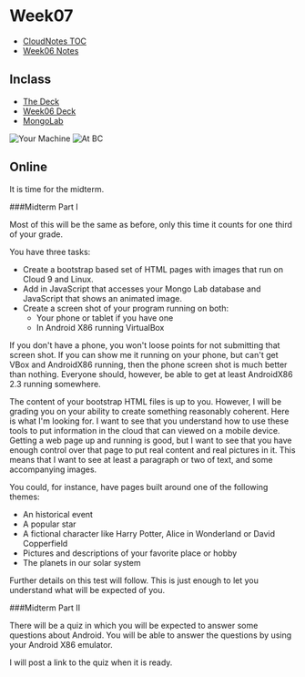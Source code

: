 Week07
======

- [CloudNotes TOC](../CloudNotes.html)
- [Week06 Notes](Week06.html)

Inclass
-------

-	[The Deck](http://bit.ly/1hL1WFt)
-	[Week06 Deck](http://bit.ly/1hL1WFt)
-	[MongoLab](https://mongolab.com)

![Your Machine](/charlie/os/linux/images/VirtualBoxAndroidX8640Network.png)
![At BC](/charlie/os/linux/images/AndroidX86PCNetFast.png)

Online
------

It is time for the midterm. 

###Midterm Part I

Most of this will be the same as before,
only this time it counts for one third of your grade.

You have three tasks:

- Create a bootstrap based set of HTML pages with images that run
on Cloud 9 and Linux.
- Add in JavaScript that accesses your Mongo Lab database and JavaScript
that shows an animated image.
- Create a screen shot of your program running on both:
	- Your phone or tablet if you have one
	- In Android X86 running VirtualBox 

If you don't have a phone, you won't loose points for not submitting 
that screen shot. If you can show me it running on your phone,
but can't get VBox and AndroidX86 running, then the phone screen shot
is much better than nothing. Everyone should, however, be able to get
at least AndroidX86 2.3 running somewhere. 

The content of your bootstrap HTML files is up to you. However, I will
be grading you on your ability to create something reasonably coherent.
Here is what I'm looking for. I want to see that you understand how to
use these tools to put information in the cloud that can viewed on a
mobile device. Getting a web page up and running is good, but I want
to see that you have enough control over that page to put real content
and real pictures in it. This means that I want to see at least a 
paragraph or two of text, and some accompanying images.

You could, for instance, have pages built around one of the following
themes:

- An historical event
- A popular star
- A fictional character like Harry Potter, Alice in Wonderland or David Copperfield
- Pictures and descriptions of your favorite place or hobby
- The planets in our solar system

Further details on this test will follow. This is just enough to let you 
understand what will be expected of you.

###Midterm Part II

There will be a quiz in which you will be expected to answer some
questions about Android. You will be able to answer the questions
by using your Android X86 emulator.

I will post a link to the quiz when it is ready.
